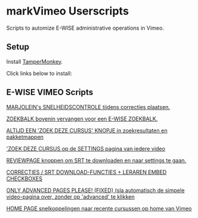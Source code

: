 markVimeo Userscripts
=================

Scripts to automize E-WISE administrative operations in Vimeo.


## Setup

Install [TamperMonkey](https://www.tampermonkey.net "Tampermonkey").

Click links below to install:

  

## E-WISE VIMEO Scripts

[MARJOLEIN's SNELHEIDSCONTROLE tijdens correcties plaatsen.](https://github.com/ewisenl/Vimeo-Userscript/raw/master/snelheidscontrole.user.js)  

[ZOEKBALK bovenin vervangen voor een E-WISE ZOEKBALK.](https://github.com/ewisenl/Vimeo-Userscript/raw/master/swapSearchBar.user.js)  

[ALTIJD EEN 'ZOEK DEZE CURSUS' KNOPJE in zoekresultaten en pakketmappen](https://github.com/ewisenl/Vimeo-Userscript/raw/master/allvideosCursusButton.user.js)  

['ZOEK DEZE CURSUS op de SETTINGS pagina van iedere video](https://github.com/ewisenl/Vimeo-Userscript/raw/master/findThisCourseButton.user.js)  

[REVIEWPAGE knoppen om SRT te downloaden en naar settings te gaan.](https://github.com/ewisenl/Vimeo-Userscript/raw/master/reviewpageButton.user.js)  

[CORRECTIES / SRT DOWNLOAD-FUNCTIES + LERAREN EMBED CHECKBOXES](https://github.com/ewisenl/Vimeo-Userscript/raw/master/userscript.user.js)

[ONLY ADVANCED PAGES PLEASE! (FIXED) (sla automatisch de simpele video-pagina over, zonder op 'advanced' te klikken](https://github.com/ewisenl/Vimeo-Userscript/raw/master/onlyadvanced.user.js)

[HOME PAGE snelkoppelingen naar recente cursussen op home van Vimeo](https://github.com/ewisenl/Vimeo-Userscript/raw/master/homepage.user.js)
